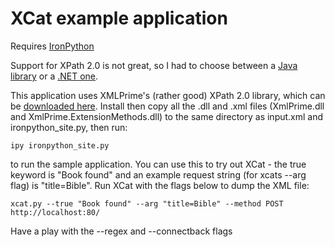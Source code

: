 XCat example application
========================

Requires [IronPython](http://ironpython.net/)

Support for XPath 2.0 is not great, so I had to choose between a [Java library](http://saxon.sourceforge.net/) or a [.NET one](http://www.xmlprime.com/xmlprime/download.htm).

This application uses XMLPrime's (rather good) XPath 2.0 library, which can be [downloaded here](http://www.xmlprime.com/xmlprime/download.htm).
Install then copy all the .dll and .xml files (XmlPrime.dll and XmlPrime.ExtensionMethods.dll) to the same directory as input.xml and ironpython_site.py, then run:

	ipy ironpython_site.py
	
to run the sample application. You can use this to try out XCat - the true keyword is "Book found" and an example request string (for xcats --arg flag) is "title=Bible". Run XCat with the flags below to dump the XML file:

	xcat.py --true "Book found" --arg "title=Bible" --method POST http://localhost:80/
	
Have a play with the --regex and --connectback flags
